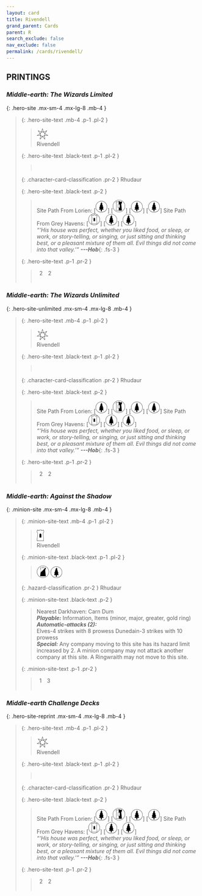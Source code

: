 ```yaml
---
layout: card
title: Rivendell
grand_parent: Cards
parent: R
search_exclude: false
nav_exclude: false
permalink: /cards/rivendell/
---
```


## PRINTINGS


### _Middle-earth: The Wizards Limited_

{: .hero-site .mx-sm-4 .mx-lg-8 .mb-4 }
> {: .hero-site-text .mb-4 .p-1 .pl-2 }
> > <div class="card-mp"><img src="/assets/images/free-haven.svg"></div>
> > <div class="character-card-name">Rivendell</div>
>
> {: .hero-site-text .black-text .p-1 .pl-2 }
> > &nbsp;
>
> {: .character-card-classification .pr-2 }
> Rhudaur
>
> {: .hero-site-text .black-text .p-2 }
> > Site Path From Lorien: \[![](/assets/images/wilderness.svg)] \[![](/assets/images/border-land.svg)] \[![](/assets/images/wilderness.svg)] \[![](/assets/images/wilderness.svg)] Site Path From Grey Havens: \[![](/assets/images/free-domain.svg)] \[![](/assets/images/wilderness.svg)] \[![](/assets/images/wilderness.svg)]  <br>_“‘His house was perfect, whether you liked food, or sleep, or work, or story-telling, or singing, or just sitting and thinking best, or a pleasant mixture of them all. Evil things did not come into that valley.’”_ ***---&#65279;Hob***{: .fs-3 } 
> 
> {: .hero-site-text .p-1 .pr-2 }
> > <div class="hero-site-draw"><span class="hero-you-draw">&ensp;2&ensp;</span><span class="hero-opp-draw">&ensp;2&ensp;</span></div>
> > <div class="card-corruption">&nbsp;</div>

### _Middle-earth: The Wizards Unlimited_

{: .hero-site-unlimited .mx-sm-4 .mx-lg-8 .mb-4 }
> {: .hero-site-text .mb-4 .p-1 .pl-2 }
> > <div class="card-mp"><img src="/assets/images/free-haven.svg"></div>
> > <div class="character-card-name">Rivendell</div>
>
> {: .hero-site-text .black-text .p-1 .pl-2 }
> > &nbsp;
>
> {: .character-card-classification .pr-2 }
> Rhudaur
>
> {: .hero-site-text .black-text .p-2 }
> > Site Path From Lorien: \[![](/assets/images/wilderness.svg)] \[![](/assets/images/border-land.svg)] \[![](/assets/images/wilderness.svg)] \[![](/assets/images/wilderness.svg)] Site Path From Grey Havens: \[![](/assets/images/free-domain.svg)] \[![](/assets/images/wilderness.svg)] \[![](/assets/images/wilderness.svg)]  <br>_“‘His house was perfect, whether you liked food, or sleep, or work, or story-telling, or singing, or just sitting and thinking best, or a pleasant mixture of them all. Evil things did not come into that valley.’”_ ***---&#65279;Hob***{: .fs-3 } 
> 
> {: .hero-site-text .p-1 .pr-2 }
> > <div class="hero-site-draw"><span class="hero-you-draw">&ensp;2&ensp;</span><span class="hero-opp-draw">&ensp;2&ensp;</span></div>
> > <div class="card-corruption">&nbsp;</div>

### _Middle-earth: Against the Shadow_

{: .minion-site .mx-sm-4 .mx-lg-8 .mb-4 }
> {: .minion-site-text .mb-4 .p-1 .pl-2 }
> > <div class="card-mp"><img src="/assets/images/free-hold.svg"></div>
> > <div class="card-name">Rivendell</div>
>
> {: .minion-site-text .black-text .p-1 .pl-2 }
> > ![](/assets/images/shadow-land.svg) ![](/assets/images/wilderness.svg)
>
> {: .hazard-classification .pr-2 }
> Rhudaur
>
> {: .minion-site-text .black-text .p-2 }
> > Nearest Darkhaven: Carn Dum <br>_**Playable:**_ Information, Items (minor, major, greater, gold ring) <br>_**Automatic-attacks (2):**_<br>  Elves-4 strikes with 8 prowess Dunedain-3 strikes with 10 prowess <br>_**Special:**_ Any company moving to this site has its hazard limit increased by 2. A minion company may not attack another company at this site. A Ringwraith may not move to this site. 
> 
> {: .minion-site-text .p-1 .pr-2 }
> > <div class="hero-site-draw"><span class="minion-you-draw">&ensp;1&ensp;</span><span class="minion-opp-draw">&ensp;3&ensp;</span></div>
> > <div class="card-corruption">&nbsp;</div>

### _Middle-earth Challenge Decks_

{: .hero-site-reprint .mx-sm-4 .mx-lg-8 .mb-4 }
> {: .hero-site-text .mb-4 .p-1 .pl-2 }
> > <div class="card-mp"><img src="/assets/images/free-haven.svg"></div>
> > <div class="character-card-name">Rivendell</div>
>
> {: .hero-site-text .black-text .p-1 .pl-2 }
> > &nbsp;
>
> {: .character-card-classification .pr-2 }
> Rhudaur
>
> {: .hero-site-text .black-text .p-2 }
> > Site Path From Lorien: \[![](/assets/images/wilderness.svg)] \[![](/assets/images/border-land.svg)] \[![](/assets/images/wilderness.svg)] \[![](/assets/images/wilderness.svg)] Site Path From Grey Havens: \[![](/assets/images/free-domain.svg)] \[![](/assets/images/wilderness.svg)] \[![](/assets/images/wilderness.svg)]  <br>_“‘His house was perfect, whether you liked food, or sleep, or work, or story-telling, or singing, or just sitting and thinking best, or a pleasant mixture of them all. Evil things did not come into that valley.’”_ ***---&#65279;Hob***{: .fs-3 } 
> 
> {: .hero-site-text .p-1 .pr-2 }
> > <div class="hero-site-draw"><span class="hero-you-draw">&ensp;2&ensp;</span><span class="hero-opp-draw">&ensp;2&ensp;</span></div>
> > <div class="card-corruption">&nbsp;</div>
